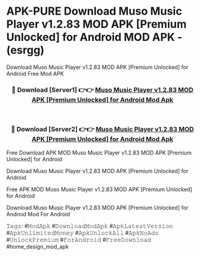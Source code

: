 # APK-PURE Download Muso Music Player v1.2.83 MOD APK [Premium Unlocked] for Android MOD APK - (esrgg)
Download Muso Music Player v1.2.83 MOD APK [Premium Unlocked] for Android Free Mod APK

<div align="center">
<h3>🔴 Download [Server1] 👉👉 <a href="https://apk-comot.site?title=Muso_Music_Player_v1.2.83_MOD_APK_[Premium_Unlocked]_for_Android">Muso Music Player v1.2.83 MOD APK [Premium Unlocked] for Android Mod Apk</a></h3><br>

<h3>🔴 Download [Server2] 👉👉 <a href="https://apk-comot.site?title=Muso_Music_Player_v1.2.83_MOD_APK_[Premium_Unlocked]_for_Android">Muso Music Player v1.2.83 MOD APK [Premium Unlocked] for Android Mod Apk</a></h3>
</div>


Free Download APK MOD Muso Music Player v1.2.83 MOD APK [Premium Unlocked] for Android

Download Muso Music Player v1.2.83 MOD APK [Premium Unlocked] for Android 

Free APK MOD Muso Music Player v1.2.83 MOD APK [Premium Unlocked] for Android 

Download Muso Music Player v1.2.83 MOD APK [Premium Unlocked] for Android Mod For Android

𝚃𝚊𝚐𝚜: #𝙼𝚘𝚍𝙰𝚙𝚔 #𝙳𝚘𝚠𝚗𝚕𝚘𝚊𝚍𝙼𝚘𝚍𝙰𝚙𝚔 #𝙰𝚙𝚔𝙻𝚊𝚝𝚎𝚜𝚝𝚅𝚎𝚛𝚜𝚒𝚘𝚗 #𝙰𝚙𝚔𝚄𝚗𝚕𝚒𝚖𝚒𝚝𝚎𝚍𝙼𝚘𝚗𝚎𝚢 #𝙰𝚙𝚔𝚄𝚗𝚕𝚘𝚌𝚔𝙰𝚕𝚕 #𝙰𝚙𝚔𝙽𝚘𝙰𝚍𝚜 #𝚄𝚗𝚕𝚘𝚌𝚔𝙿𝚛𝚎𝚖𝚒𝚞𝚖 #𝙵𝚘𝚛𝙰𝚗𝚍𝚛𝚘𝚒𝚍 #𝙵𝚛𝚎𝚎𝙳𝚘𝚠𝚗𝚕𝚘𝚊𝚍 #home_design_mod_apk